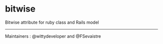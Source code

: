 # bitwise
Bitwise attribute for ruby class and Rails model




----------------------------------------
Maintainers :  @wittydeveloper and @FSevaistre 
